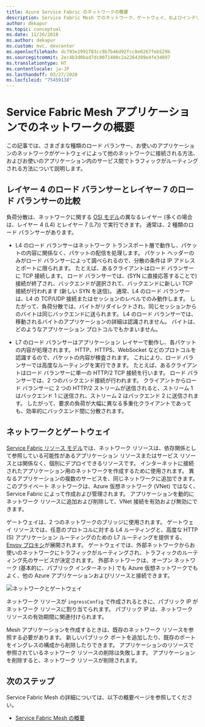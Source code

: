 ```yaml
---
title: Azure Service Fabric のネットワークの概要
description: Service Fabric Mesh でのネットワーク、ゲートウェイ、およびインテリジェントなトラフィック ルーティングについて説明します。
author: dkkapur
ms.topic: conceptual
ms.date: 11/26/2018
ms.author: dekapur
ms.custom: mvc, devcenter
ms.openlocfilehash: dc793e2991783cc9b7b46d92fcc8e0267feb529b
ms.sourcegitcommit: 2ec4b3d0bad7dc0071400c2a2264399e4fe34897
ms.translationtype: HT
ms.contentlocale: ja-JP
ms.lasthandoff: 03/27/2020
ms.locfileid: "75459138"
---
```

# <a name="introduction-to-networking-in-service-fabric-mesh-applications"></a>Service Fabric Mesh アプリケーションでのネットワークの概要
この記事では、さまざまな種類のロード バランサー、お使いのアプリケーションのネットワークがゲートウェイによって他のネットワークに接続される方法、およびお使いのアプリケーション内のサービス間でトラフィックがルーティングされる方法について説明します。

## <a name="layer-4-vs-layer-7-load-balancers"></a>レイヤー 4 のロード バランサーとレイヤー 7 のロード バランサーの比較
負荷分散は、ネットワークに関する [OSI モデル](https://en.wikipedia.org/wiki/OSI_model)の異なるレイヤー (多くの場合は、レイヤー 4 (L4) とレイヤー 7 (L7)) で実行できます。  通常は、2 種類のロード バランサーがあります。

- L4 のロード バランサーはネットワーク トランスポート層で動作し、パケットの内容に関係なく、パケットの配信を処理します。 パケット ヘッダーのみがロード バランサーによって調べられるので、分散の条件は IP アドレスとポートに限られます。 たとえば、あるクライアントはロード バランサーに TCP 接続します。 ロード バランサーでは、(SYN に直接応答することで) 接続が終了され、バックエンドが選択されて、バックエンドに新しい TCP 接続が行われます (新しい SYN を送信)。 通常、L4 のロード バランサーは、L4 の TCP/UDP 接続またはセッションのレベルでのみ動作します。 したがって、負荷分散では、バイトがリダイレクトされ、同じセッションからのバイトは同じバックエンドに送られます。 L4 のロード バランサーでは、移動されるバイトのアプリケーションの詳細は認識されません。 バイトは、どのようなアプリケーション プロトコルでもかまいません。

- L7 のロード バランサーはアプリケーション レイヤーで動作し、各パケットの内容が処理されます。 HTTP、HTTPS、WebSocket などのプロトコルを認識するので、パケットの内容が検査されます。 これにより、ロード バランサーでは高度なルーティングを実行できます。 たとえば、あるクライアントはロード バランサーに単一の HTTP/2 TCP 接続を行います。 ロード バランサーでは、2 つのバックエンド接続が行われます。 クライアントからロード バランサーに 2 つの HTTP/2 ストリームが送信されると、ストリーム 1 はバックエンド 1 に送信され、ストリーム 2 はバックエンド 2 に送信されます。 したがって、要求の負荷が大幅に異なる多重化クライアントであっても、効率的にバックエンド間に分散されます。 

## <a name="networks-and-gateways"></a>ネットワークとゲートウェイ
[Service Fabric リソース モデル](service-fabric-mesh-service-fabric-resources.md)では、ネットワーク リソースは、依存関係として参照している可能性があるアプリケーション リソースまたはサービス リソースとは関係なく、個別にデプロイできるリソースです。 インターネットに接続されたアプリケーション用のネットワークを作成するために使用されます。 異なるアプリケーションの複数のサービスを、同じネットワークに追加できます。 このプライベート ネットワークは、Azure 仮想ネットワーク (VNet) ではなく、Service Fabric によって作成および管理されます。 アプリケーションを動的にネットワーク リソースに追加および削除して、VNet 接続を有効および無効にできます。 

ゲートウェイは、2 つのネットワークのブリッジに使用されます。 ゲートウェイ リソースでは、任意のプロトコルに対する L4 ルーティングと、高度な HTTP (S) アプリケーション ルーティングのための L7 ルーティングを提供する、[Envoy プロキシ](https://www.envoyproxy.io/)が展開されます。 ゲートウェイでは、外部ネットワークからお使いのネットワークにトラフィックがルーティングされ、トラフィックのルーティング先のサービスが決定されます。  外部ネットワークは、オープン ネットワーク (基本的に、パブリック インターネット) でも Azure 仮想ネットワークでもよく、他の Azure アプリケーションおよびリソースと接続できます。 

![ネットワークとゲートウェイ][Image1]

ネットワーク リソースが `ingressConfig` で作成されるときに、パブリック IP がネットワーク リソースに割り当てられます。 パブリック IP は、ネットワーク リソースの有効期間に関連付けられます。

Mesh アプリケーションを作成するときは、既存のネットワーク リソースを参照する必要があります。 新しいパブリック ポートを追加したり、既存のポートをイングレスの構成から削除したりできます。 アプリケーションのリソースで参照されているネットワーク リソースの削除は失敗します。 アプリケーションを削除すると、ネットワーク リソースが削除されます。

## <a name="next-steps"></a>次のステップ 
Service Fabric Mesh の詳細については、以下の概要ページを参照してください。
- [Service Fabric Mesh の概要](service-fabric-mesh-overview.md)

[Image1]: media/service-fabric-mesh-networks-and-gateways/NetworkAndGateway.png
